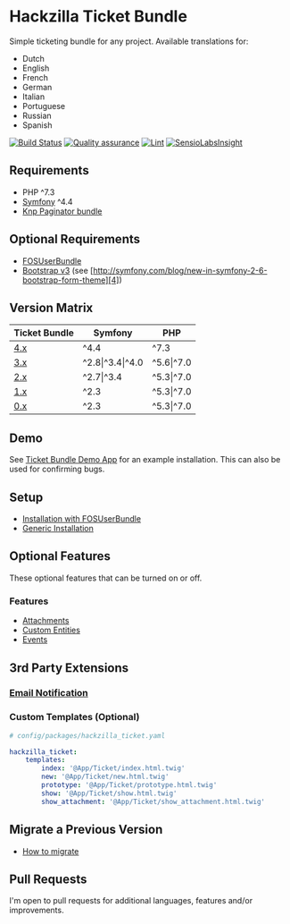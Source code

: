 # Hackzilla Ticket Bundle

Simple ticketing bundle for any project.
Available translations for:

* Dutch
* English
* French
* German
* Italian
* Portuguese
* Russian
* Spanish

[![Build Status](https://travis-ci.org/hackzilla/TicketBundle.png?branch=master)](https://travis-ci.org/hackzilla/TicketBundle)
[![Quality assurance](https://github.com/hackzilla/TicketBundle/workflows/Quality%20assurance/badge.svg)](https://github.com/hackzilla/TicketBundle/actions?query=workflow%3A%22Quality+assurance%22)
[![Lint](https://github.com/hackzilla/TicketBundle/workflows/Lint/badge.svg)](https://github.com/hackzilla/TicketBundle/actions?query=workflow%3ALint)
[![SensioLabsInsight](https://insight.sensiolabs.com/projects/091d37a9-7862-4365-952c-814ce95c4d6c/mini.png)](https://insight.sensiolabs.com/projects/091d37a9-7862-4365-952c-814ce95c4d6c)

## Requirements

* PHP ^7.3
* [Symfony][1] ^4.4
* [Knp Paginator bundle][2]

## Optional Requirements

* [FOSUserBundle][5]
* [Bootstrap v3][3] (see [http://symfony.com/blog/new-in-symfony-2-6-bootstrap-form-theme][4])

## Version Matrix

| Ticket Bundle | Symfony          | PHP        |
| --------------| ---------------- | ---------- |
| [4.x][18]     | ^4.4             | ^7.3       |
| [3.x][6]      | ^2.8\|^3.4\|^4.0 | ^5.6\|^7.0 |
| [2.x][7]      | ^2.7\|^3.4       | ^5.3\|^7.0 |
| [1.x][8]      | ^2.3             | ^5.3\|^7.0 |
| [0.x][9]      | ^2.3             | ^5.3\|^7.0 |

## Demo

See [Ticket Bundle Demo App][10] for an example installation. This can also be used for confirming bugs.

## Setup

* [Installation with FOSUserBundle][11]
* [Generic Installation][12]

## Optional Features

These optional features that can be turned on or off.

### Features

* [Attachments][13]
* [Custom Entities][14]
* [Events][15]

## 3rd Party Extensions

### [Email Notification][16]

### Custom Templates (Optional)

```yaml
# config/packages/hackzilla_ticket.yaml

hackzilla_ticket:
    templates:
        index: '@App/Ticket/index.html.twig'
        new: '@App/Ticket/new.html.twig'
        prototype: '@App/Ticket/prototype.html.twig'
        show: '@App/Ticket/show.html.twig'
        show_attachment: '@App/Ticket/show_attachment.html.twig'
```

## Migrate a Previous Version

* [How to migrate][17]


## Pull Requests

I'm open to pull requests for additional languages, features and/or improvements.

[1]: https://symfony.com/
[2]: https://github.com/KnpLabs/KnpPaginatorBundle
[3]: http://getbootstrap.com/docs/3.3/
[4]: http://symfony.com/blog/new-in-symfony-2-6-bootstrap-form-theme
[5]: https://symfony.com/doc/current/bundles/FOSUserBundle/index.html
[6]: https://github.com/hackzilla/TicketBundle/tree/3.x
[7]: https://github.com/hackzilla/TicketBundle/tree/2.x
[8]: https://github.com/hackzilla/TicketBundle/tree/1.x
[9]: https://github.com/hackzilla/TicketBundle/tree/0.9.x
[10]: https://github.com/hackzilla/TicketBundleDemoApp
[11]: Resources/doc/setup/fosuserbundle.md
[12]: Resources/doc/setup/other.md
[13]: Resources/doc/setup/feature/attachments.md
[14]: Resources/doc/setup/feature/custom-entities.md
[15]: Resources/doc/setup/feature/events.md
[16]: https://github.com/flodaq/TicketNotificationBundle
[17]: Resources/doc/migrate/index.md
[18]: https://github.com/hackzilla/TicketBundle/tree/master
